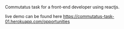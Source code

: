 Commutatus task for a front-end developer using reactjs.

live demo can be found here https://commutatus-task-01.herokuapp.com/opportunities
